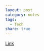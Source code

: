 ```yaml
---
layout: post
category: notes
tags:
  - Tech
share: true
---
```

<a href="https://news.ycombinator.com/item?id=34022636" target="_blank">Link</a>
